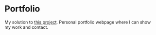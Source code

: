 # Portfolio
My solution to [this project](http://www.freecodecamp.com/challenges/build-a-wikipedia-viewer). Personal portfolio webpage where I can show my work and contact.
